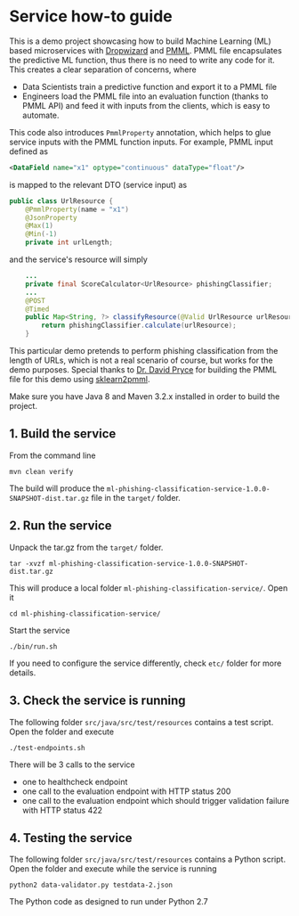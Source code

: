 # Service how-to guide

This is a demo project showcasing how to build Machine Learning (ML) based microservices with [Dropwizard](https://www.dropwizard.io/1.3.8/docs/) and [PMML](http://dmg.org/pmml/v4-1/GeneralStructure.html). PMML file encapsulates the predictive ML function, thus there is no need to write any code for it. This creates a clear separation of concerns, where 

- Data Scientists train a predictive function and export it to a PMML file 
- Engineers load the PMML file into an evaluation function (thanks to PMML API) and feed it with inputs from the clients, which is easy to automate.

This code also introduces `PmmlProperty` annotation, which helps to glue service inputs with the PMML function inputs. For example, PMML input defined as 

```xml
<DataField name="x1" optype="continuous" dataType="float"/>
```

is mapped to the relevant DTO (service input) as

```java
public class UrlResource {
	@PmmlProperty(name = "x1")
	@JsonProperty
	@Max(1)
	@Min(-1)
	private int urlLength;
```

and the service's resource will simply

```java
	...
	private final ScoreCalculator<UrlResource> phishingClassifier;
	...
	@POST
	@Timed
	public Map<String, ?> classifyResource(@Valid UrlResource urlResource) {
		return phishingClassifier.calculate(urlResource);
	}
```

This particular demo pretends to perform phishing classification from the length of URLs, which is not a real scenario of course, but works for the demo purposes. Special thanks to [Dr. David Pryce](https://github.com/dtpryce) for building the PMML file for this demo using [sklearn2pmml](https://github.com/jpmml/sklearn2pmml).

Make sure you have Java 8 and Maven 3.2.x installed in order to build the project.

## 1. Build the service

From the command line
```
mvn clean verify
```
The build will produce the `ml-phishing-classification-service-1.0.0-SNAPSHOT-dist.tar.gz` file in the `target/` folder.

## 2. Run the service

Unpack the tar.gz from the `target/` folder.
```
tar -xvzf ml-phishing-classification-service-1.0.0-SNAPSHOT-dist.tar.gz
```

This will produce a local folder `ml-phishing-classification-service/`. Open it
```
cd ml-phishing-classification-service/
```

Start the service
```
./bin/run.sh
```

If you need to configure the service differently, check `etc/` folder for more details.

## 3. Check the service is running

The following folder `src/java/src/test/resources` contains a test script. Open the folder and execute
```
./test-endpoints.sh
```

There will be 3 calls to the service

- one to healthcheck endpoint
- one call to the evaluation endpoint with HTTP status 200
- one call to the evaluation endpoint which should trigger validation failure with HTTP status 422

## 4. Testing the service

The following folder `src/java/src/test/resources` contains a Python script. Open the folder and execute while the service is running
```
python2 data-validator.py testdata-2.json
```
The Python code as designed to run under Python 2.7
